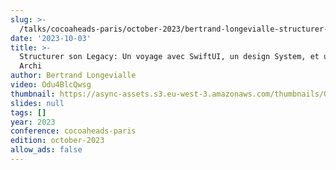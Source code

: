 ```yaml
---
slug: >-
  /talks/cocoaheads-paris/october-2023/bertrand-longevialle-structurer-son-legacy-un-voyage-avec-swiftui-un-design-system-et-une-clean-archi
date: '2023-10-03'
title: >-
  Structurer son Legacy: Un voyage avec SwiftUI, un design System, et une Clean
  Archi
author: Bertrand Longevialle
video: Odu4BlcQwsg
thumbnail: https://async-assets.s3.eu-west-3.amazonaws.com/thumbnails/Odu4BlcQwsg.jpg
slides: null
tags: []
year: 2023
conference: cocoaheads-paris
edition: october-2023
allow_ads: false
---
```


